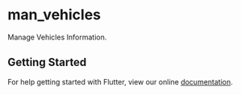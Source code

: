 # man_vehicles

Manage Vehicles Information.

## Getting Started

For help getting started with Flutter, view our online
[documentation](https://flutter.io/).
